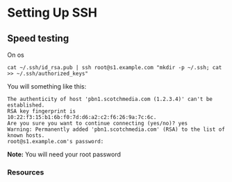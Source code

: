 # Setting Up SSH

## Speed testing

On os 
```
cat ~/.ssh/id_rsa.pub | ssh root@s1.example.com "mkdir -p ~/.ssh; cat >> ~/.ssh/authorized_keys"
```

You will something like this:
```
The authenticity of host 'pbn1.scotchmedia.com (1.2.3.4)' can't be established.
RSA key fingerprint is 10:22:f3:15:b1:6b:f0:7d:d6:a2:c2:f6:26:9a:7c:6c.
Are you sure you want to continue connecting (yes/no)? yes
Warning: Permanently added 'pbn1.scotchmedia.com' (RSA) to the list of known hosts.
root@s1.example.com's password: 
```
**Note:** You will need your root password

### Resources
